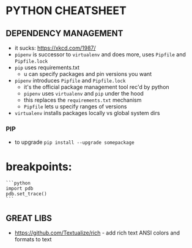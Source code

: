 # PYTHON CHEATSHEET

## DEPENDENCY MANAGEMENT
- it sucks: https://xkcd.com/1987/
- `pipenv` is successor to `virtualenv` and does more, uses `Pipfile` and `Pipfile.lock`
- `pip` uses requirements.txt
    - u can specify packages and pin versions you want
- `pipenv` introduces `Pipfile` and `Pipfile.lock`
    - it's the official package management tool rec'd by python
    - `pipenv` uses `virtualenv` and `pip` under the hood
    - this replaces the `requirements.txt` mechanism
    - `Pipfile` lets u specify ranges of versions
- `virtualenv` installs packages locally vs global system dirs

### PIP
- to upgrade `pip install --upgrade somepackage`

# breakpoints:
    ```python
    import pdb
    pdb.set_trace()
    ```

## GREAT LIBS
- https://github.com/Textualize/rich - add rich text ANSI colors and formats to text
